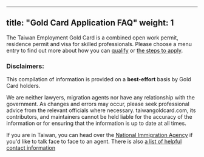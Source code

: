 
---
title: "Gold Card Application FAQ"
weight: 1
---
The Taiwan Employment Gold Card is a combined open work permit, residence permit and visa for
skilled professionals. Please choose a menu entry to find out more about how you can [qualify](/application-faq/qualifications/)
 or [the steps to apply](/application-faq/application/).


### Disclaimers:

This compilation of information is provided on a **best-effort** basis by Gold Card holders.

We are neither lawyers, migration agents nor have any relationship with the government. As changes and errors may occur, please seek professional advice from the relevant officials where necessary. taiwangoldcard.com, its contributors, and maintainers cannot be held liable for the accuracy of the information or for ensuring that the information is up to date at all times.


If you are in Taiwan, you can head over the [National Immigration Agency](https://www.immigration.gov.tw/5475/5478/141386/127061/127076/)
 if you'd like to talk face to face to an agent. There is also [a list of helpful contact information](/application-faq/application/#who-can-i-talk-to-about-this)


<script src="https://unpkg.com/driver.js/dist/driver.min.js"></script>
<link rel="stylesheet" href="https://unpkg.com/driver.js/dist/driver.min.css">

<script>
    // const driver = new Driver();
    // driver.highlight('#docs-the-gold-card-application-faq');
</script>
